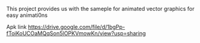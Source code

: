 This project provides us with the sameple for animated vector graphics for easy animati0ns

Apk link
https://drive.google.com/file/d/1bgPp-fToiKoUCOaMQqSon5lOPKVmowKn/view?usp=sharing

